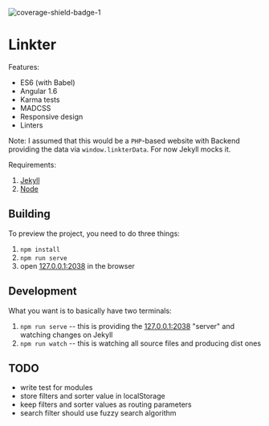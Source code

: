 ![coverage-shield-badge-1](https://img.shields.io/badge/coverage-58.82%25-red.svg)

# Linkter

Features:

* ES6 (with Babel)
* Angular 1.6
* Karma tests
* MADCSS
* Responsive design
* Linters

Note: I assumed that this would be a `PHP`-based website with Backend providing the data via `window.linkterData`. For now Jekyll mocks it.

Requirements:

1. [Jekyll](http://jekyllrb.com/)
2. [Node](https://nodejs.org)

## Building

To preview the project, you need to do three things:

1. `npm install`
2. `npm run serve`
3. open [127.0.0.1:2038](http://127.0.0.1:2038/) in the browser

## Development

What you want is to basically have two terminals:

1. `npm run serve` -- this is providing the [127.0.0.1:2038](http://127.0.0.1:2038/) "server" and watching changes on Jekyll
2. `npm run watch` -- this is watching all source files and producing dist ones

## TODO

* write test for modules
* store filters and sorter value in localStorage
* keep filters and sorter values as routing parameters
* search filter should use fuzzy search algorithm
